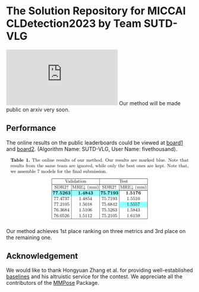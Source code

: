 # The Solution Repository for MICCAI CLDetection2023 by Team SUTD-VLG

![PDF](https://github.com/5k5000/CLdetection2023/blob/master/Pictures_for_Github_only/main_framework.pdf)
Our method will be made public on arxiv very soon.
## Performance

The online results on the public leaderboards could be viewed at [board1](https://cl-detection2023.grand-challenge.org/evaluation/challenge/leaderboard/) and [board2](https://cl-detection2023.grand-challenge.org/evaluation/testing/leaderboard/). (Algorithm Name: SUTD-VLG,  User Name: fivethousand).


![Online Result](https://github.com/5k5000/CLdetection2023/blob/master/Pictures_for_Github_only/Online%20Result.png)

Our method achieves 1st place ranking on three metrics and 3rd place on the remaining one.


## Acknowledgement
We would like to thank Hongyuan Zhang et al. for providing well-established [baselines](https://github.com/szuboy/CL-Detection2023) and his altruistic service for the contest. We appreciate all the contributors of the [MMPose](https://github.com/open-mmlab/mmpose) Package.